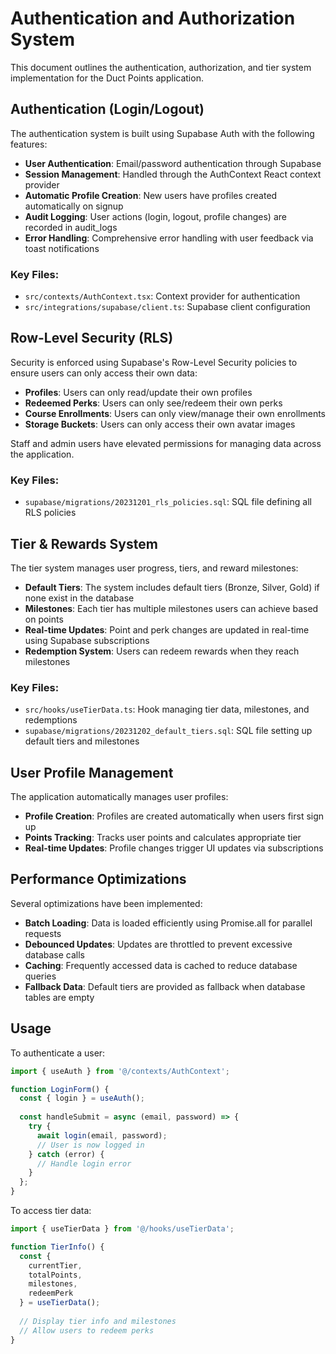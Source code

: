 # Authentication and Authorization System

This document outlines the authentication, authorization, and tier system implementation for the Duct Points application.

## Authentication (Login/Logout)

The authentication system is built using Supabase Auth with the following features:

- **User Authentication**: Email/password authentication through Supabase
- **Session Management**: Handled through the AuthContext React context provider
- **Automatic Profile Creation**: New users have profiles created automatically on signup
- **Audit Logging**: User actions (login, logout, profile changes) are recorded in audit_logs
- **Error Handling**: Comprehensive error handling with user feedback via toast notifications

### Key Files:

- `src/contexts/AuthContext.tsx`: Context provider for authentication
- `src/integrations/supabase/client.ts`: Supabase client configuration

## Row-Level Security (RLS)

Security is enforced using Supabase's Row-Level Security policies to ensure users can only access their own data:

- **Profiles**: Users can only read/update their own profiles
- **Redeemed Perks**: Users can only see/redeem their own perks
- **Course Enrollments**: Users can only view/manage their own enrollments
- **Storage Buckets**: Users can only access their own avatar images

Staff and admin users have elevated permissions for managing data across the application.

### Key Files:

- `supabase/migrations/20231201_rls_policies.sql`: SQL file defining all RLS policies

## Tier & Rewards System

The tier system manages user progress, tiers, and reward milestones:

- **Default Tiers**: The system includes default tiers (Bronze, Silver, Gold) if none exist in the database
- **Milestones**: Each tier has multiple milestones users can achieve based on points
- **Real-time Updates**: Point and perk changes are updated in real-time using Supabase subscriptions
- **Redemption System**: Users can redeem rewards when they reach milestones

### Key Files:

- `src/hooks/useTierData.ts`: Hook managing tier data, milestones, and redemptions
- `supabase/migrations/20231202_default_tiers.sql`: SQL file setting up default tiers and milestones

## User Profile Management

The application automatically manages user profiles:

- **Profile Creation**: Profiles are created automatically when users first sign up
- **Points Tracking**: Tracks user points and calculates appropriate tier
- **Real-time Updates**: Profile changes trigger UI updates via subscriptions

## Performance Optimizations

Several optimizations have been implemented:

- **Batch Loading**: Data is loaded efficiently using Promise.all for parallel requests
- **Debounced Updates**: Updates are throttled to prevent excessive database calls
- **Caching**: Frequently accessed data is cached to reduce database queries
- **Fallback Data**: Default tiers are provided as fallback when database tables are empty

## Usage

To authenticate a user:

```typescript
import { useAuth } from '@/contexts/AuthContext';

function LoginForm() {
  const { login } = useAuth();
  
  const handleSubmit = async (email, password) => {
    try {
      await login(email, password);
      // User is now logged in
    } catch (error) {
      // Handle login error
    }
  };
}
```

To access tier data:

```typescript
import { useTierData } from '@/hooks/useTierData';

function TierInfo() {
  const { 
    currentTier, 
    totalPoints, 
    milestones, 
    redeemPerk 
  } = useTierData();
  
  // Display tier info and milestones
  // Allow users to redeem perks
}
``` 